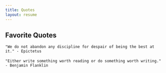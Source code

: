 ```yaml
---
title: Quotes
layout: resume
---
```


## Favorite Quotes

`"We do not abandon any discipline for despair of being the best at it." - Epictetus` <br/><br/>
`"Either write something worth reading or do something worth writing." - Benjamin Flanklin`